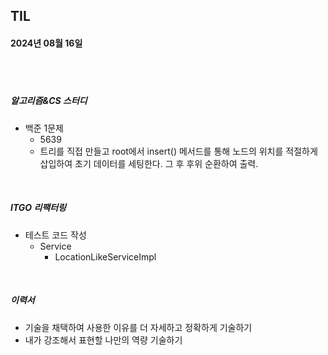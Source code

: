 ## TIL
#### 2024년 08월 16일

<br>
<br>

##### 알고리즘&CS 스터디
- 백준 1문제
    - 5639
    - 트리를 직접 만들고 root에서 insert() 메서드를 통해 노드의 위치를 적절하게 삽입하여 초기 데이터를 세팅한다. 그 후 후위 순환하여 출력.


<br>

##### ITGO 리팩터링
- 테스트 코드 작성
    - Service
        - LocationLikeServiceImpl

<br>

##### 이력서
- 기술을 채택하여 사용한 이유를 더 자세하고 정확하게 기술하기
- 내가 강조해서 표현할 나만의 역량 기술하기